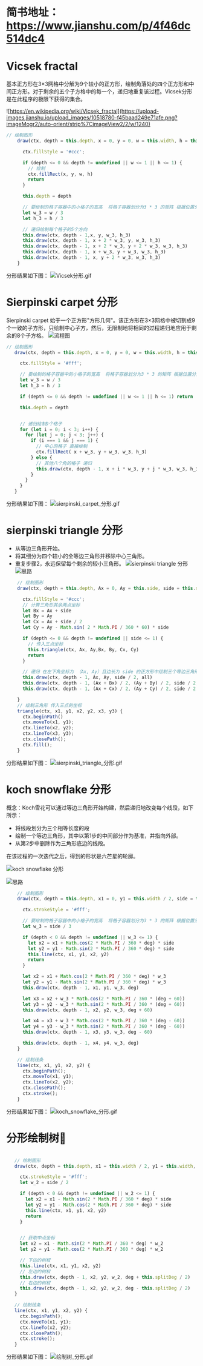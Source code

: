 # 简书地址：https://www.jianshu.com/p/4f46dc514dc4

# Vicsek fractal
基本正方形在3×3网格中分解为9个较小的正方形，绘制角落处的四个正方形和中间正方形。对于剩余的五个子方格中的每一个，递归地重复该过程。Vicsek分形是在此程序的极限下获得的集合。

![https://en.wikipedia.org/wiki/Vicsek_fractal](https://upload-images.jianshu.io/upload_images/10518780-f45baad249e71afe.png?imageMogr2/auto-orient/strip%7CimageView2/2/w/1240)
```js
// 绘制图形
    draw(ctx, depth = this.depth, x = 0, y = 0, w = this.width, h = this.width) {

      ctx.fillStyle = '#ccc';

      if (depth <= 0 && depth != undefined || w <= 1 || h <= 1) {
        // 绘制
        ctx.fillRect(x, y, w, h)
        return
      }

      this.depth = depth

      // 要绘制的格子容器中的小格子的宽高  将格子容器划分为3 * 3 的矩阵 根据位置分别绘制小格子
      let w_3 = w / 3
      let h_3 = h / 3

      // 递归绘制每个格子的5个方向
      this.draw(ctx, depth - 1,x, y, w_3, h_3)
      this.draw(ctx, depth - 1, x + 2 * w_3, y, w_3, h_3)
      this.draw(ctx, depth - 1, x + 2 * w_3, y + 2 * w_3, w_3, h_3)
      this.draw(ctx, depth - 1, x + w_3, y + w_3, w_3, h_3)
      this.draw(ctx, depth - 1, x, y + 2 * w_3, w_3, h_3) 
    }

```
分形结果如下图：
![Vicsek分形.gif](https://upload-images.jianshu.io/upload_images/10518780-00ec90c3bb6c07da.gif?imageMogr2/auto-orient/strip)



# Sierpinski carpet 分形
Sierpinski carpet 始于一个正方形"方形几何"。该正方形在3×3网格中被切割成9个一致的子方形，只绘制中心子方，然后，无限制地将相同的过程递归地应用于剩余的8个子方格。
![流程图](https://upload-images.jianshu.io/upload_images/10518780-d5faabcb2a6099bb.png?imageMogr2/auto-orient/strip%7CimageView2/2/w/1240)

 ```js
 // 绘制图形
    draw(ctx, depth = this.depth, x = 0, y = 0, w = this.width, h = this.width) {

      ctx.fillStyle = '#fff';

      // 要绘制的格子容器中的小格子的宽高  将格子容器划分为3 * 3 的矩阵 根据位置分别绘制小格子
      let w_3 = w / 3
      let h_3 = h / 3

      if (depth <= 0 && depth != undefined || w <= 1 || h <= 1) return

      this.depth = depth


      // 递归绘制9个格子
      for (let i = 0; i < 3; i++) {
        for (let j = 0; j < 3; j++) {
          if (i === 1 && j === 1) {
            // 中心的格子 直接绘制
            ctx.fillRect( x + w_3, y + w_3, w_3, h_3)
          } else {
            // 其他八个角的格子 递归
            this.draw(ctx, depth - 1, x + i * w_3, y + j * w_3, w_3, h_3)
          }
        }
      }
    }
 ```
分形结果如下图：
![sierpinski_carpet_分形.gif](https://upload-images.jianshu.io/upload_images/10518780-e0e9d17c95c077ca.gif?imageMogr2/auto-orient/strip)

# sierpinski triangle 分形
- 从等边三角形开始。
- 将其细分为四个较小的全等边三角形并移除中心三角形。
- 重复步骤2，永远保留每个剩余的较小三角形。
![sierpinski triangle 分形](https://upload-images.jianshu.io/upload_images/10518780-a11010a25ef069ec.png?imageMogr2/auto-orient/strip%7CimageView2/2/w/1240)
![思路](https://upload-images.jianshu.io/upload_images/10518780-7c43738faa20244e.png?imageMogr2/auto-orient/strip%7CimageView2/2/w/1240)
```js
    // 绘制图形
    draw(ctx, depth = this.depth, Ax = 0, Ay = this.side, side = this.side, all = this.depth) {

      ctx.fillStyle = '#ccc';
      // 计算三角形其余两点坐标
      let Bx = Ax + side
      let By = Ay
      let Cx = Ax + side / 2
      let Cy = Ay - Math.sin( 2 * Math.PI / 360 * 60) * side

      if (depth <= 0 && depth != undefined || side <= 1) {
        // 传入三点坐标
        this.triangle(ctx, Ax, Ay,Bx, By, Cx, Cy)
        return
      }

      // 递归 在左下角坐标为 （Ax, Ay）且边长为 side 的正方形中绘制三个等边三角形
      this.draw(ctx, depth - 1, Ax, Ay, side / 2, all)
      this.draw(ctx, depth - 1, (Ax + Bx) / 2, (Ay + By) / 2, side / 2, all)
      this.draw(ctx, depth - 1, (Ax + Cx) / 2, (Ay + Cy) / 2, side / 2, all)

    }
    // 绘制三角形 传入三点的坐标
    triangle(ctx, x1, y1, x2, y2, x3, y3) {
      ctx.beginPath()
      ctx.moveTo(x1, y1);
      ctx.lineTo(x2, y2);
      ctx.lineTo(x3, y3);
      ctx.closePath();
      ctx.fill();
    }
```
分形结果如下图：
![sierpinski_triangle_分形.gif](https://upload-images.jianshu.io/upload_images/10518780-1c9d91da40b82d00.gif?imageMogr2/auto-orient/strip)

# koch snowflake 分形
概念：Koch雪花可以通过等边三角形开始构建，然后递归地改变每个线段，如下所示：
-  将线段划分为三个相等长度的段
-  绘制一个等边三角形，其中以第1步的中间部分作为基准，并指向外部。
-  从第2步中删除作为三角形底边的线段。

在该过程的一次迭代之后，得到的形状是六芒星的轮廓。

![koch snowflake 分形](https://upload-images.jianshu.io/upload_images/10518780-6f3ac77fd8e0398b.png?imageMogr2/auto-orient/strip%7CimageView2/2/w/1240)

![思路](https://upload-images.jianshu.io/upload_images/10518780-b9ff3c9a7ce7bf37.png?imageMogr2/auto-orient/strip%7CimageView2/2/w/1240)


```js
    // 绘制图形
    draw(ctx, depth = this.depth, x1 = 0, y1 = this.width / 2, side = this.width, deg = 0) {

      ctx.strokeStyle = '#fff';

      // 要绘制的格子容器中的小格子的宽高  将格子容器划分为3 * 3 的矩阵 根据位置分别绘制小格子
      let w_3 = side / 3

      if (depth < 0 && depth != undefined || w_3 <= 1) {
        let x2 = x1 + Math.cos(2 * Math.PI / 360 * deg) * side
        let y2 = y1 - Math.sin(2 * Math.PI / 360 * deg) * side
        this.line(ctx, x1, y1, x2, y2)
        return
      }

      let x2 = x1 + Math.cos(2 * Math.PI / 360 * deg) * w_3
      let y2 = y1 - Math.sin(2 * Math.PI / 360 * deg) * w_3
      this.draw(ctx, depth - 1, x1, y1, w_3, deg)

      let x3 = x2 + w_3 * Math.cos(2 * Math.PI / 360 * (deg + 60))
      let y3 = y2 - w_3 * Math.sin(2 * Math.PI / 360 * (deg + 60))
      this.draw(ctx, depth - 1, x2, y2, w_3, deg + 60)

      let x4 = x3 + w_3 * Math.cos(2 * Math.PI / 360 * (deg - 60))
      let y4 = y3 - w_3 * Math.sin(2 * Math.PI / 360 * (deg - 60))
      this.draw(ctx, depth - 1, x3, y3, w_3, deg - 60)

      this.draw(ctx, depth - 1, x4, y4, w_3, deg)
    }

    // 绘制线条
    line(ctx, x1, y1, x2, y2) {
      ctx.beginPath();
      ctx.moveTo(x1, y1);
      ctx.lineTo(x2, y2);
      ctx.closePath();
      ctx.stroke();
    }
```

分形结果如下图：
![koch_snowflake_分形.gif](https://upload-images.jianshu.io/upload_images/10518780-25760a8074f09982.gif?imageMogr2/auto-orient/strip)

# 分形绘制树🌲
 ```js
    
    // 绘制图形
    draw(ctx, depth = this.depth, x1 = this.width / 2, y1 = this.width, side = this.width, deg = 0) {

      ctx.strokeStyle = '#fff';
      let w_2 = side / 2

      if (depth < 0 && depth != undefined || w_2 <= 1) {
        let x2 = x1 - Math.sin(2 * Math.PI / 360 * deg) * side
        let y2 = y1 - Math.cos(2 * Math.PI / 360 * deg) * side
        this.line(ctx, x1, y1, x2, y2)
        return
      }


      // 获取中点坐标
      let x2 = x1 - Math.sin(2 * Math.PI / 360 * deg) * w_2
      let y2 = y1 - Math.cos(2 * Math.PI / 360 * deg) * w_2
 
      // 下边的树杈
      this.line(ctx, x1, y1, x2, y2)
      // 左边的树杈
      this.draw(ctx, depth - 1, x2, y2, w_2, deg + this.splitDeg / 2)
      // 右边的树杈
      this.draw(ctx, depth - 1, x2, y2, w_2, deg - this.splitDeg / 2)
    }

    // 绘制线条
    line(ctx, x1, y1, x2, y2) {
      ctx.beginPath();
      ctx.moveTo(x1, y1);
      ctx.lineTo(x2, y2);
      ctx.closePath();
      ctx.stroke();
    }
```

分形结果如下图：
![绘制树_分形.gif](https://upload-images.jianshu.io/upload_images/10518780-508d600bbac7daa9.gif?imageMogr2/auto-orient/strip)




